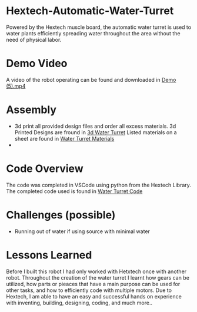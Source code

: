 # Hextech-Automatic-Water-Turret
Powered by the Hextech muscle board, the automatic water turret is used to water plants efficiently spreading water throughout the area without the need of physical labor. 

# Demo Video
A video of the robot operating can be found and downloaded in [Demo (5).mp4](DEMO%20(5).mp4)

# Assembly 
- 3d print all provided design files and order all excess materials. 3d Printed Designs are fround in [3d Water Turret](3d%20Water%20Turret) Listed materials on a sheet are found in [Water Turret Materials](Water%20Turret%20.xlsx)
- 

# Code Overview
The code was completed in VSCode using python from the Hextech Library. The completed code used is found in [Water Turret Code](Water%20Turret%20Code/water_turret.py)



# Challenges (possible)
- Running out of water if using source with minimal water
  


# Lessons Learned
Before I built this robot I had only worked with Hetxtech once with another robot. Throughout the creation of the water turret I learnt how gears can be utilized, how parts or pieaces that have a main purpose can be used for other tasks, and how to efficiently code with multiple motors. Due to Hextech, I am able to have an easy and successful hands on experience with inventing, building, designing, coding, and much more..
